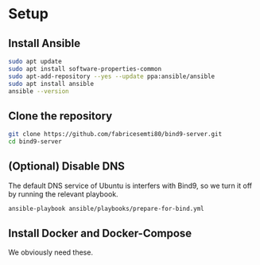 # Setup


## Install Ansible

```sh
sudo apt update
sudo apt install software-properties-common
sudo apt-add-repository --yes --update ppa:ansible/ansible
sudo apt install ansible
ansible --version
```

## Clone the repository

```sh
git clone https://github.com/fabricesemti80/bind9-server.git
cd bind9-server
```

## (Optional) Disable DNS

The default DNS service of Ubuntu is interfers with Bind9, so we turn it off by running the relevant playbook.

```sh
ansible-playbook ansible/playbooks/prepare-for-bind.yml
```

## Install Docker and Docker-Compose

We obviously need these.

```sh
```